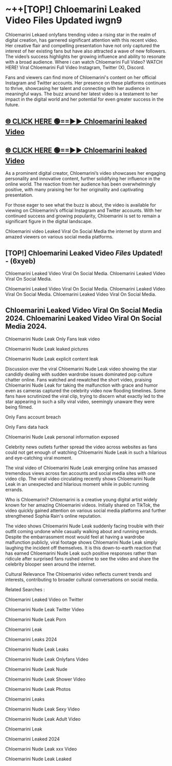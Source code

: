 # ~++[TOP!] Chloemarini Leaked Video Files Updated iwgn9

 Chloemarini Lekaed onlyfans trending video a rising star in the realm of digital creation, has garnered significant attention with this recent video. Her creative flair and compelling presentation have not only captured the interest of her existing fans but have also attracted a wave of new followers. The video’s success highlights her growing influence and ability to resonate with a broad audience.
Where i can watch  Chloemarini Full Video? WATCH HERE! Viral  Chloemarini Full Video Instagram, Twitter (X), Discord.


Fans and viewers can find more of  Chloemarini's content on her official Instagram and Twitter accounts. Her presence on these platforms continues to thrive, showcasing her talent and connecting with her audience in meaningful ways. The buzz around her latest video is a testament to her impact in the digital world and her potential for even greater success in the future.


## [🌐 CLICK HERE 🟢==►►  Chloemarini leaked Video ](https://onlyclips.site?title=Chloemarini&ref=git)

## [🌐 CLICK HERE 🟢==►►  Chloemarini leaked Video ](https://onlyclips.site?title=Chloemarini&ref=git)


As a prominent digital creator,  Chloemarini’s video showcases her engaging personality and innovative content, further solidifying her influence in the online world. The reaction from her audience has been overwhelmingly positive, with many praising her for her originality and captivating presentation.

For those eager to see what the buzz is about, the video is available for viewing on  Chloemarini’s official Instagram and Twitter accounts. With her continued success and growing popularity,  Chloemarini is set to remain a significant figure in the digital landscape.


  Chloemarini video Leaked Viral On Social Media the internet by storm and amazed viewers on various social media platforms.


## [TOP!]  Chloemarini Leaked Video *Files* Updated! - (6xyeb) 

 Chloemarini Leaked Video Viral On Social Media. Chloemarini Leaked Video Viral On Social Media.

 Chloemarini Leaked Video Viral On Social Media. Chloemarini Leaked Video Viral On Social Media. Chloemarini Leaked Video Viral On Social Media.


##  Chloemarini Leaked Video Viral On Social Media 2024. Chloemarini Leaked Video Viral On Social Media 2024.
 Chloemarini Nude Leak Only Fans leak video

 Chloemarini Nude Leak leaked pictures

 Chloemarini Nude Leak explicit content leak

Discussion over the viral  Chloemarini Nude Leak video showing the star candidly dealing with sudden wardrobe issues dominated pop culture chatter online. Fans watched and rewatched the short video, praising  Chloemarini Nude Leak for taking the malfunction with grace and humor even as cameras captured the celebrity video now flooding timelines. Some fans have scrutinized the viral clip, trying to discern what exactly led to the star appearing in such a silly viral video, seemingly unaware they were being filmed.


Only Fans account breach

Only Fans data hack

 Chloemarini Nude Leak personal information exposed

Celebrity news outlets further spread the video across websites as fans could not get enough of watching  Chloemarini Nude Leak in such a hilarious and eye-catching viral moment.


The viral video of  Chloemarini Nude Leak emerging online has amassed tremendous views across fan accounts and social media sites with one video clip. The viral video circulating recently shows  Chloemarini Nude Leak in an unexpected and hilarious moment while in public running errands.


Who is  Chloemarini?  Chloemarini is a creative young digital artist widely known for her amazing  Chloemarini videos. Initially shared on TikTok, the video quickly gained attention on various social media platforms and further strengthened Sophia Rain's online reputation.

The video shows  Chloemarini Nude Leak suddenly facing trouble with their outfit coming undone while casually walking about and running errands. Despite the embarrassment most would feel at having a wardrobe malfunction publicly, viral footage shows  Chloemarini Nude Leak simply laughing the incident off themselves. It is this down-to-earth reaction that has earned  Chloemarini Nude Leak such positive responses rather than ridicule after surprised fans rushed online to see the video and share the celebrity blooper seen around the internet.

Cultural Relevance The  Chloemarini video reflects current trends and interests, contributing to broader cultural conversations on social media.

Related Searches :

 Chloemarini Leaked Video on Twitter

 Chloemarini Nude Leak Twitter Video

 Chloemarini Nude Leak Porn

 Chloemarini Leak 

 Chloemarini Leaks 2024

 Chloemarini Nude Leak Leaks

 Chloemarini Nude Leak Onlyfans Video

 Chloemarini Nude Leak Nude

 Chloemarini Nude Leak Shower Video

 Chloemarini Nude Leak Photos

 Chloemarini Leaks

 Chloemarini Nude Leak Sexy Video

 Chloemarini Nude Leak Adult Video

 Chloemarini Leak

 Chloemarini Leaked 2024

 Chloemarini Nude Leak xxx Video

 Chloemarini Nude Leak Leaked